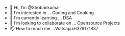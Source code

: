 - 👋 Hi, I’m @Shobankumar
- 👀 I’m interested in ... Coding and Cooking
- 🌱 I’m currently learning ... DSA
- 💞️ I’m looking to collaborate on ... Opensource Projects
- 📫 How to reach me ...Watsapp:6379171837

<!---
Shobankumar/Shobankumar is a ✨ special ✨ repository because its `README.md` (this file) appears on your GitHub profile.
You can click the Preview link to take a look at your changes.
--->
